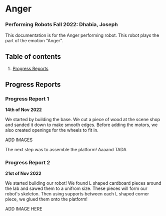 # Anger
### Performing Robots Fall 2022: Dhabia, Joseph 

This documentation is for the Anger performing robot. This robot plays the part of the emotion "Anger". 


## Table of contents
1. [Progress Reports](#ProgressReports)


## Progress Reports <a name="ProgressReports"></a>

### Progress Report 1 

**14th of Nov 2022**

We started by building the base. We cut a piece of wood at the scene shop and sanded it down to make smooth edges. Before adding the motors, we also created openings for the wheels to fit in.

ADD IMAGES

The next step was to assemble the platform! Aaaand TADA 

### Progress Report 2

**21st of Nov 2022**

We started building our robot! We found L shaped cardboard pieces around the lab and sawed them to a unifrom size. These pieces will form our robot's skeleton. Then using supports between each L shaped corner piece, we glued them onto the platform! 

ADD IMAGE HERE
